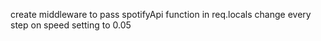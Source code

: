 create middleware to pass spotifyApi function in req.locals
change every step on speed setting to 0.05
